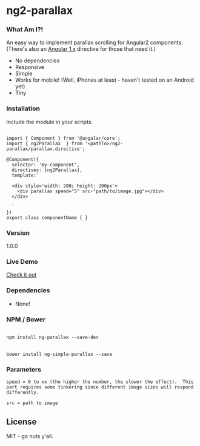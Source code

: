 # ng2-parallax

### What Am I?!
An easy way to implement parallax scrolling for Angular2 components.  (There's also an [Angular 1.x](https://github.com/allenRoyston/ng-parallax "Angular 1.x") directive for those that need it.)
  - No dependencies
  - Responsive
  - Simple
  - Works for mobile!  (Well, iPhones at least - haven't tested on an Android yet)
  - Tiny

### Installation
Include the module in your scripts.<br>
```

import { Component } from '@angular/core';
import { ng2Parallax  } from '<pathTo>/ng2-parallax/parallax.directive';

@Component({
  selector: 'my-component',
  directives: [ng2Parallax],
  template:`
  
  <div style='width: 200; height: 200px'>
    <div parallax speed="5" src-"path/to/image.jpg"></div>
  </div>
  
  `
})
export class componentName { }

```

### Version
1.0.0


### Live Demo 
[Check it out](https://ng2-parallax-demo.herokuapp.com/ "ng2 Parallax Demo")


### Dependencies
- None!

### NPM / Bower
<code>
npm install ng-parallax --save-dev
</code>
<br>
<code>
bower install ng-simple-parallax --save
</code>



### Parameters
```
speed = 0 to xx (the higher the number, the slower the effect).  This part requires some tinkering since different image sizes will respond differently.

src = path to image
```

License
----

MIT - go nuts y'all.
